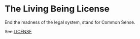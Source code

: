# The Living Being License

End the madness of the legal system, stand for Common Sense.

See [LICENSE](./LICENSE.md)
